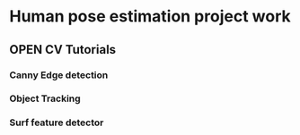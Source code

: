 # Human pose estimation project work

## OPEN CV Tutorials

### Canny Edge detection

### Object Tracking

### Surf feature detector

